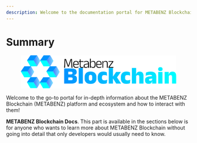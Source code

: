 ```yaml
---
description: Welcome to the documentation portal for METABENZ Blockchain
---
```


# Summary

<figure><img src=".gitbook/assets/blockscout_logo-c08c042aeacb5a74b26940ab3c1c0bbe.png" alt=""><figcaption></figcaption></figure>



Welcome to the go-to portal for in-depth information about the METABENZ Blockchain (METABENZ) platform and ecosystem and how to interact with them!

**METABENZ Blockchain Docs**. This part is available in the sections below is for anyone who wants to learn more about METABENZ Blockchain without going into detail that only developers would usually need to know.
